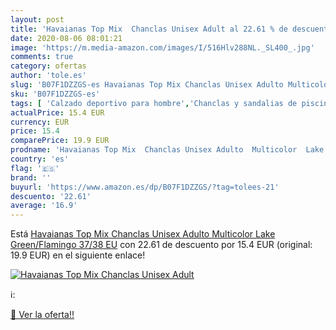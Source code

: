 ```yaml
---
layout: post
title: 'Havaianas Top Mix  Chanclas Unisex Adult al 22.61 % de descuento'
date: 2020-08-06 08:01:21
image: 'https://m.media-amazon.com/images/I/516Hlv288NL._SL400_.jpg'
comments: true
category: ofertas
author: 'tole.es'
slug: 'B07F1DZZGS-es Havaianas Top Mix Chanclas Unisex Adulto Multicolor Lake...'
sku: 'B07F1DZZGS-es'
tags: [ 'Calzado deportivo para hombre','Chanclas y sandalias de piscina para hombre','Sandalias de vestir para hombre','Zapatillas y calzado deportivo para hombre','Zapatos','Zapatos para hombre','Zapatos y complementos','chanclas', ]
actualPrice: 15.4 EUR
currency: EUR
price: 15.4
comparePrice: 19.9 EUR
prodname: 'Havaianas Top Mix  Chanclas Unisex Adulto  Multicolor  Lake Green/Flamingo   37/38 EU'
country: 'es'
flag: '🇪🇸'
brand: ''
buyurl: 'https://www.amazon.es/dp/B07F1DZZGS/?tag=tolees-21'
descuento: '22.61'
average: '16.9'
---
```


Está [Havaianas Top Mix  Chanclas Unisex Adulto  Multicolor  Lake Green/Flamingo   37/38 EU](https://www.amazon.es/dp/B07F1DZZGS/?tag=tolees-21) con 22.61 de descuento por 15.4 EUR (original: 19.9 EUR) en el siguiente enlace!

[![Havaianas Top Mix  Chanclas Unisex Adult](https://m.media-amazon.com/images/I/516Hlv288NL._SL400_.jpg)](https://www.amazon.es/dp/B07F1DZZGS/?tag=tolees-21)

ℹ️:


[🛒 Ver la oferta!!](https://www.amazon.es/dp/B07F1DZZGS/?tag=tolees-21)
